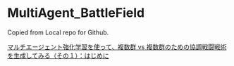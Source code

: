 # MultiAgent_BattleField
Copied from Local repo for Github.


[マルチエージェント強化学習を使って、複数群 vs 複数群のための協調戦闘戦術を生成してみる（その１）：はじめに](https://blog.hatena.ne.jp/Shin_TRDI/shin-trdi.hatenadiary.jp/edit?entry=13574176438012925755)
